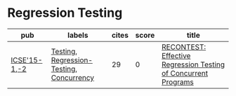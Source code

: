 # Regression Testing

|pub|labels|cites|score|title|
|---|------|-----|-----|-----|
|[ICSE'15-1](https://dblp.org/db/conf/icse/icse2015-1.html),[-2](ICSE'15)|[Testing](labels/Testing.md), [Regression-Testing](labels/Regression-Testing.md), [Concurrency](labels/Concurrency.md)|29|0|[RECONTEST: Effective Regression Testing of Concurrent Programs](https://scholar.google.com/scholar?q=RECONTEST%3A+Effective+Regression+Testing+of+Concurrent+Programs)|
